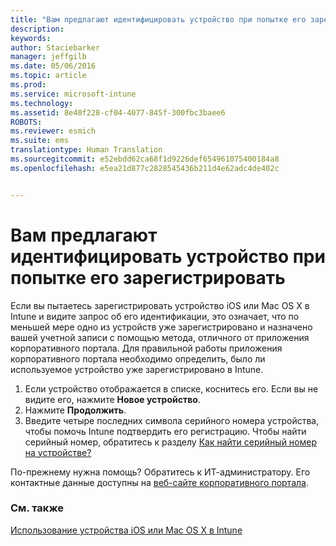 ```yaml
---
title: "Вам предлагают идентифицировать устройство при попытке его зарегистрировать | Microsoft Intune"
description: 
keywords: 
author: Staciebarker
manager: jeffgilb
ms.date: 05/06/2016
ms.topic: article
ms.prod: 
ms.service: microsoft-intune
ms.technology: 
ms.assetid: 8e40f228-cf04-4077-845f-300fbc3baee6
ROBOTS: 
ms.reviewer: esmich
ms.suite: ems
translationtype: Human Translation
ms.sourcegitcommit: e52ebdd62ca68f1d9226def654961075400184a8
ms.openlocfilehash: e5ea21d877c2828545436b211d4e62adc4de402c


---
```



# Вам предлагают идентифицировать устройство при попытке его зарегистрировать

Если вы пытаетесь зарегистрировать устройство iOS или Mac OS X в Intune и видите запрос об его идентификации, это означает, что по меньшей мере одно из устройств уже зарегистрировано и назначено вашей учетной записи с помощью метода, отличного от приложения корпоративного портала. Для правильной работы приложения корпоративного портала необходимо определить, было ли используемое устройство уже зарегистрировано в Intune.

1. Если устройство отображается в списке, коснитесь его. Если вы не видите его, нажмите **Новое устройство**.
2. Нажмите **Продолжить**.
3. Введите четыре последних символа серийного номера устройства, чтобы помочь Intune подтвердить его регистрацию. Чтобы найти серийный номер, обратитесь к разделу [Как найти серийный номер на устройстве?](how-do-i-find-the-serial-number-on-my-device-ios.md)

По-прежнему нужна помощь? Обратитесь к ИТ-администратору. Его контактные данные доступны на [веб-сайте корпоративного портала](http://portal.manage.microsoft.com).

### См. также
[Использование устройства iOS или Mac OS X в Intune](using-your-ios-or-mac-os-x-device-with-intune.md)


<!--HONumber=Jun16_HO4-->


